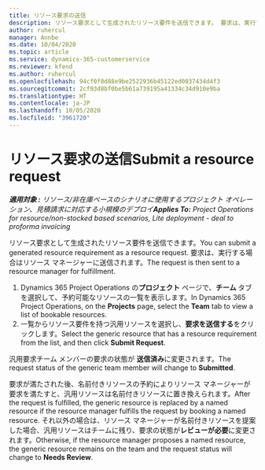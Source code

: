 ```yaml
---
title: リソース要求の送信
description: リソース要求として生成されたリソース要件を送信できます。 要求は、実行する場合はリソース マネージャーに送信されます。
author: ruhercul
manager: Annbe
ms.date: 10/04/2020
ms.topic: article
ms.service: dynamics-365-customerservice
ms.reviewer: kfend
ms.author: ruhercul
ms.openlocfilehash: 94cf0f0d88e9be2522936b45122ed0037434d4f3
ms.sourcegitcommit: 2cf93d8bf0be5b61a739195a41334c34d910e9ba
ms.translationtype: HT
ms.contentlocale: ja-JP
ms.lasthandoff: 10/05/2020
ms.locfileid: "3961720"
---
```

# <a name="submit-a-resource-request"></a><span data-ttu-id="7b879-104">リソース要求の送信</span><span class="sxs-lookup"><span data-stu-id="7b879-104">Submit a resource request</span></span>

<span data-ttu-id="7b879-105">_**適用対象 :** リソース/非在庫ベースのシナリオに使用するプロジェクト オペレーション、見積請求に対応する小規模のデプロイ_</span><span class="sxs-lookup"><span data-stu-id="7b879-105">_**Applies To:** Project Operations for resource/non-stocked based scenarios, Lite deployment - deal to proforma invoicing_</span></span>

<span data-ttu-id="7b879-106">リソース要求として生成されたリソース要件を送信できます。</span><span class="sxs-lookup"><span data-stu-id="7b879-106">You can submit a generated resource requirement as a resource request.</span></span> <span data-ttu-id="7b879-107">要求は、実行する場合はリソース マネージャーに送信されます。</span><span class="sxs-lookup"><span data-stu-id="7b879-107">The request is then sent to a resource manager for fulfillment.</span></span>

1. <span data-ttu-id="7b879-108">Dynamics 365 Project Operations の**プロジェクト** ページで、**チーム** タブを選択して、予約可能なリソースの一覧を表示します。</span><span class="sxs-lookup"><span data-stu-id="7b879-108">In Dynamics 365 Project Operations, on the **Projects** page, select the **Team** tab to view a list of bookable resources.</span></span> 
2. <span data-ttu-id="7b879-109">一覧からリソース要件を持つ汎用リソースを選択し、**要求を送信する**をクリックします。</span><span class="sxs-lookup"><span data-stu-id="7b879-109">Select the generic resource that has a resource requirement from the list, and then click **Submit Request**.</span></span>

<span data-ttu-id="7b879-110">汎用要求チーム メンバーの要求の状態が **送信済み**に変更されます。</span><span class="sxs-lookup"><span data-stu-id="7b879-110">The request status of the generic team member will change to **Submitted**.</span></span>

<span data-ttu-id="7b879-111">要求が満たされた後、名前付きリソースの予約によりリソース マネージャーが要求を満たすと、汎用リソースは名前付きリソースに置き換えられます。</span><span class="sxs-lookup"><span data-stu-id="7b879-111">After the request is fulfilled, the generic resource is replaced by a named resource if the resource manager fulfills the request by booking a named resource.</span></span> <span data-ttu-id="7b879-112">それ以外の場合は、リソース マネージャーが名前付きリソースを提案した場合、汎用リソースはチームに残り、要求の状態が**レビューが必要**に変更されます。</span><span class="sxs-lookup"><span data-stu-id="7b879-112">Otherwise, if the resource manager proposes a named resource, the generic resource remains on the team and the request status will change to **Needs Review**.</span></span>
